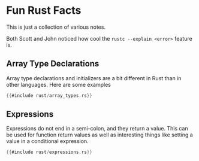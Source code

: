 # Fun Rust Facts

This is just a collection of various notes.

Both Scott and John noticed how cool the ```rustc --explain <error>``` feature is.
## Array Type Declarations

Array type declarations and initializers are a bit different in Rust than in other languages.  Here are some examples

```rust
{{#include rust/array_types.rs}}
``` 

## Expressions

Expressions do not end in a semi-colon, and they return a value.  This can be used for function return values as well as interesting things like setting a value in a conditional expression.

```rust
{{#include rust/expressions.rs}}
``` 

